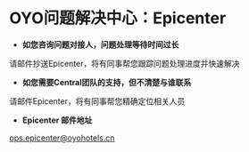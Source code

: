# OYO问题解决中心：Epicenter

* **如您咨询问题对接人，问题处理等待时间过长**

 请邮件抄送Epicenter，将有同事帮您跟踪问题处理进度并快速解决

* **如您需要Central团队的支持，但不清楚与谁联系**

请邮件Epicenter，将有同事帮您精确定位相关人员

* **Epicenter 邮件地址**

ops.epicenter@oyohotels.cn

